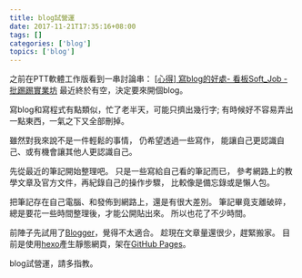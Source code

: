 ```yaml
---
title: blog試營運
date: 2017-11-21T17:35:16+08:00
tags: []
categories: ['blog']
topics: ['blog']
---
```



之前在PTT軟體工作版看到一串討論串：
[\[心得\] 寫blog的好處- 看板Soft_Job - 批踢踢實業坊](https://www.ptt.cc/bbs/Soft_Job/M.1490515107.A.62D.html)
最近終於有空，決定要來開個blog。

寫blog和寫程式有點類似，忙了老半天，可能只擠出幾行字;
有時候好不容易弄出一點東西，一氣之下又全部刪掉。

雖然對我來說不是一件輕鬆的事情，
仍希望透過一些寫作，
能讓自己更認識自己、或有機會讓其他人更認識自己。

<!--more-->

先從最近的筆記開始整理吧。
只是一些寫給自己看的筆記而已，
參考網路上的教學文章及官方文件，再紀錄自己的操作步驟，
比較像是備忘錄或是懶人包。

把筆記存在自己電腦、和發佈到網路上，還是有很大差別。
筆記畢竟支離破碎，總是要花一些時間整理後，才能公開貼出來。
所以也花了不少時間。


前陣子先試用了[Blogger](https://www.blogger.com)，覺得不太適合。
趁現在文章量還很少，趕緊搬家。
目前是使用[hexo](https://hexo.io/zh-tw/)產生靜態網頁，架在[GitHub Pages](https://pages.github.com/)。

blog試營運，請多指教。
